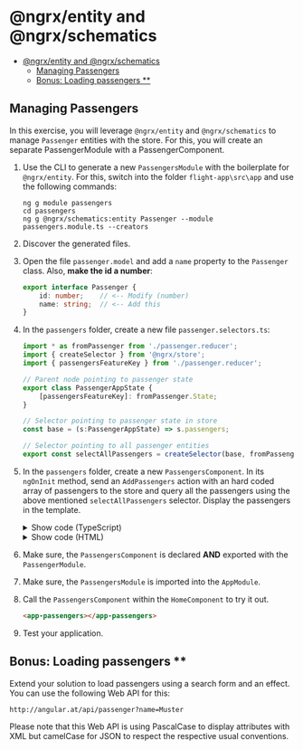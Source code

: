 # @ngrx/entity and @ngrx/schematics

- [@ngrx/entity and @ngrx/schematics](#ngrxentity-and-ngrxschematics)
  - [Managing Passengers](#managing-passengers)
  - [Bonus: Loading passengers **](#bonus-loading-passengers-)

## Managing Passengers

In this exercise, you will leverage ``@ngrx/entity`` and ``@ngrx/schematics`` to manage ``Passenger`` entities with the store. For this, you will create an separate PassengerModule with a PassengerComponent.

1. Use the CLI to generate a new ``PassengersModule`` with the boilerplate for ``@ngrx/entity``. For this, switch into the folder ``flight-app\src\app`` and use the following commands:

    ```
    ng g module passengers
    cd passengers
    ng g @ngrx/schematics:entity Passenger --module passengers.module.ts --creators
    ```

3. Discover the generated files.

4. Open the file ``passenger.model`` and add a ``name`` property to the ``Passenger`` class. Also, **make the id a number**:

    ```TypeScript
    export interface Passenger {
        id: number;    // <-- Modify (number)
        name: string;  // <-- Add this
    }
    ```

5. In the ``passengers`` folder, create a new file ``passenger.selectors.ts``:

    ```typescript
    import * as fromPassenger from './passenger.reducer';
    import { createSelector } from '@ngrx/store';
    import { passengersFeatureKey } from './passenger.reducer';
    
    // Parent node pointing to passenger state
    export class PassengerAppState {
        [passengersFeatureKey]: fromPassenger.State;
    }

    // Selector pointing to passenger state in store
    const base = (s:PassengerAppState) => s.passengers;

    // Selector pointing to all passenger entities
    export const selectAllPassengers = createSelector(base, fromPassenger.selectAll);
    ```

6. In the ``passengers`` folder, create a new ``PassengersComponent``. In its ``ngOnInit`` method, send an ``AddPassengers`` action with an hard coded array of passengers to the store and query all the passengers using the above mentioned ``selectAllPassengers`` selector. Display the passengers in the template.

    <details>
    <summary>Show code (TypeScript)</summary>
    <p>

    ```TypeScript
    @Component({
        selector: 'app-passengers',
        templateUrl: './passengers.component.html',
        styleUrls: ['./passengers.component.css']
    })
    export class PassengersComponent implements OnInit {

        constructor(private store: Store<PassengerAppState>) { }

        passengers$: Observable<Passenger[]>;

        ngOnInit(): void {
            this.store.dispatch(addPassengers({ passengers: [{id: 1, name: 'Max'}, {id:2, name: 'Susi'}]}));
            this.passengers$ = this.store.select(selectAllPassengers);
        }

    }
    ```

    </p>
    </details>

    <details>
    <summary>Show code (HTML)</summary>
    <p>
    
    ```html
    <div class="card">
    <div class="header">
        <h2 class="title">Latest Passengers</h2>
    </div>
    <div class="content">
        <pre>{{ passengers$ | async | json}}</pre>
    </div>
    </div>
    ```
    
    </p>
    </details>

7. Make sure, the ``PassengersComponent`` is declared **AND** exported with the ``PassengerModule``.

8. Make sure, the ``PassengersModule`` is imported into the ``AppModule``.

9. Call the ``PassengersComponent`` within the ``HomeComponent`` to try it out.

    ```html
    <app-passengers></app-passengers>
    ```

10. Test your application.

## Bonus: Loading passengers **

Extend your solution to load passengers using a search form and an effect. You can use the following Web API for this:

    http://angular.at/api/passenger?name=Muster

Please note that this Web API is using PascalCase to display attributes with XML but camelCase for JSON to respect the respective usual conventions.